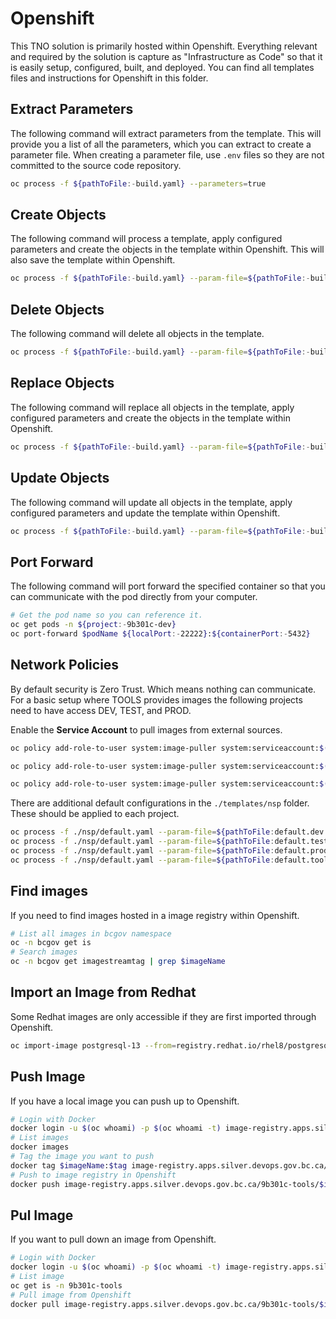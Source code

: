 # Openshift

This TNO solution is primarily hosted within Openshift.
Everything relevant and required by the solution is capture as "Infrastructure as Code" so that it is easily setup, configured, built, and deployed.
You can find all templates files and instructions for Openshift in this folder.

## Extract Parameters

The following command will extract parameters from the template.
This will provide you a list of all the parameters, which you can extract to create a parameter file.
When creating a parameter file, use `.env` files so they are not committed to the source code repository.

```bash
oc process -f ${pathToFile:-build.yaml} --parameters=true
```

## Create Objects

The following command will process a template, apply configured parameters and create the objects in the template within Openshift.
This will also save the template within Openshift.

```bash
oc process -f ${pathToFile:-build.yaml} --param-file=${pathToFile:-build.dev.env} | oc create --save-config=true -f -
```

## Delete Objects

The following command will delete all objects in the template.

```bash
oc process -f ${pathToFile:-build.yaml} --param-file=${pathToFile:-build.dev.env} | oc delete -f -
```

## Replace Objects

The following command will replace all objects in the template, apply configured parameters and create the objects in the template within Openshift.

```bash
oc process -f ${pathToFile:-build.yaml} --param-file=${pathToFile:-build.dev.env} | oc replace --save-config=true -f -
```

## Update Objects

The following command will update all objects in the template, apply configured parameters and update the template within Openshift.

```bash
oc process -f ${pathToFile:-build.yaml} --param-file=${pathToFile:-build.dev.env} | oc apply -f -
```

## Port Forward

The following command will port forward the specified container so that you can communicate with the pod directly from your computer.

```bash
# Get the pod name so you can reference it.
oc get pods -n ${project:-9b301c-dev}
oc port-forward $podName ${localPort:-22222}:${containerPort:-5432}
```

## Network Policies

By default security is Zero Trust.
Which means nothing can communicate.
For a basic setup where TOOLS provides images the following projects need to have access DEV, TEST, and PROD.

Enable the **Service Account** to pull images from external sources.

```bash
oc policy add-role-to-user system:image-puller system:serviceaccount:$(oc project --short):default -n 9b301c-tools

oc policy add-role-to-user system:image-puller system:serviceaccount:$(oc project --short):default -n 9b301c-tools

oc policy add-role-to-user system:image-puller system:serviceaccount:$(oc project --short):default -n 9b301c-tools
```

There are additional default configurations in the `./templates/nsp` folder.
These should be applied to each project.

```bash
oc process -f ./nsp/default.yaml --param-file=${pathToFile:default.dev.env} | oc create --save-config=true -f -
oc process -f ./nsp/default.yaml --param-file=${pathToFile:default.test.env} | oc create --save-config=true -f -
oc process -f ./nsp/default.yaml --param-file=${pathToFile:default.prod.env} | oc create --save-config=true -f -
oc process -f ./nsp/default.yaml --param-file=${pathToFile:default.tools.env} | oc create --save-config=true -f -
```

## Find images

If you need to find images hosted in a image registry within Openshift.

```bash
# List all images in bcgov namespace
oc -n bcgov get is
# Search images
oc -n bcgov get imagestreamtag | grep $imageName
```

## Import an Image from Redhat

Some Redhat images are only accessible if they are first imported through Openshift.

```bash
oc import-image postgresql-13 --from=registry.redhat.io/rhel8/postgresql-13 --confirm -n 9b301c-tools
```

## Push Image

If you have a local image you can push up to Openshift.

```bash
# Login with Docker
docker login -u $(oc whoami) -p $(oc whoami -t) image-registry.apps.silver.devops.gov.bc.ca
# List images
docker images
# Tag the image you want to push
docker tag $imageName:$tag image-registry.apps.silver.devops.gov.bc.ca/9b301c-tools/$imageName:$tag
# Push to image registry in Openshift
docker push image-registry.apps.silver.devops.gov.bc.ca/9b301c-tools/$imageName:$tag

```

## Pul Image

If you want to pull down an image from Openshift.

```bash
# Login with Docker
docker login -u $(oc whoami) -p $(oc whoami -t) image-registry.apps.silver.devops.gov.bc.ca
# List image
oc get is -n 9b301c-tools
# Pull image from Openshift
docker pull image-registry.apps.silver.devops.gov.bc.ca/9b301c-tools/$imageName:$tag
```
